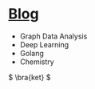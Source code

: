 # [Blog](https://github.com/saankim/saankim/wiki)

- Graph Data Analysis
- Deep Learning
- Golang
- Chemistry

$ \bra{ket} $
